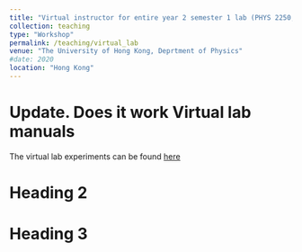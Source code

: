 ```yaml
---
title: "Virtual instructor for entire year 2 semester 1 lab (PHYS 2250, 2255, 2260, 2265) 2020"
collection: teaching
type: "Workshop"
permalink: /teaching/virtual_lab
venue: "The University of Hong Kong, Deprtment of Physics"
#date: 2020
location: "Hong Kong"
---
```

Update. Does it work
Virtual lab manuals
======
The virtual lab experiments can be found <a href="https://www.physics.hku.hk/~physlab/" target="_blank">here</a>

Heading 2
======

Heading 3
======
